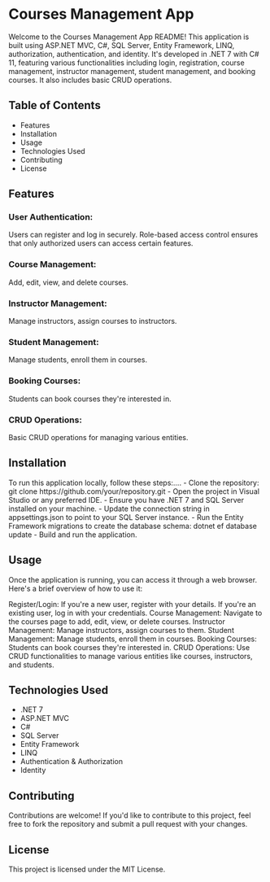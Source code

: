 <h1>Courses Management App</h1>
<p>Welcome to the Courses Management App README! This application is built using ASP.NET MVC, C#, SQL Server, Entity Framework, LINQ, authorization, authentication, and identity. It's developed in .NET 7 with C# 11, featuring various functionalities including login, registration, course management, instructor management, student management, and booking courses. It also includes basic CRUD operations.</p>

<h2>Table of Contents</h2>
<ul>
  <li>Features</li>
  <li>Installation</li>
  <li>Usage</li>
  <li>Technologies Used</li>
  <li>Contributing</li>
  <li>License</li>
</ul>

<h2>Features</h2>

<h3>User Authentication:</h3> Users can register and log in securely.
<h3Authorization:></h3> Role-based access control ensures that only authorized users can access certain features.
<h3>Course Management:</h3> Add, edit, view, and delete courses.
<h3>Instructor Management:</h3> Manage instructors, assign courses to instructors.
<h3>Student Management:</h3> Manage students, enroll them in courses.
<h3>Booking Courses:</h3> Students can book courses they're interested in.
<h3>CRUD Operations:</h3> Basic CRUD operations for managing various entities.

<h2>Installation</h2>
To run this application locally, follow these steps:....
- Clone the repository: git clone https://github.com/your/repository.git
- Open the project in Visual Studio or any preferred IDE.
- Ensure you have .NET 7 and SQL Server installed on your machine.
- Update the connection string in appsettings.json to point to your SQL Server instance.
- Run the Entity Framework migrations to create the database schema: dotnet ef database update
- Build and run the application.

<h2>Usage</h2>
Once the application is running, you can access it through a web browser. Here's a brief overview of how to use it:

Register/Login: If you're a new user, register with your details. If you're an existing user, log in with your credentials.
Course Management: Navigate to the courses page to add, edit, view, or delete courses.
Instructor Management: Manage instructors, assign courses to them.
Student Management: Manage students, enroll them in courses.
Booking Courses: Students can book courses they're interested in.
CRUD Operations: Use CRUD functionalities to manage various entities like courses, instructors, and students.

<h2>Technologies Used</h2>
<ul>
  <li>.NET 7</li>
  <li>ASP.NET MVC</li>
  <li>C#</li>
  <li>SQL Server</li>
  <li>Entity Framework</li>
  <li>LINQ</li>
  <li>Authentication & Authorization</li>
  <li>Identity</li>
</ul>

<h2>Contributing</h2>
Contributions are welcome! If you'd like to contribute to this project, feel free to fork the repository and submit a pull request with your changes.

<h2>License</h2>
This project is licensed under the MIT License.
